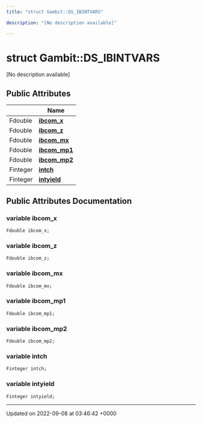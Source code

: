 ```yaml
---
title: "struct Gambit::DS_IBINTVARS"

description: "[No description available]"

---
```


# struct Gambit::DS_IBINTVARS



[No description available]

## Public Attributes

|                | Name           |
| -------------- | -------------- |
| Fdouble | **[ibcom_x](/documentation/code/classes/structgambit_1_1ds__ibintvars/#variable-ibcom-x)**  |
| Fdouble | **[ibcom_z](/documentation/code/classes/structgambit_1_1ds__ibintvars/#variable-ibcom-z)**  |
| Fdouble | **[ibcom_mx](/documentation/code/classes/structgambit_1_1ds__ibintvars/#variable-ibcom-mx)**  |
| Fdouble | **[ibcom_mp1](/documentation/code/classes/structgambit_1_1ds__ibintvars/#variable-ibcom-mp1)**  |
| Fdouble | **[ibcom_mp2](/documentation/code/classes/structgambit_1_1ds__ibintvars/#variable-ibcom-mp2)**  |
| Finteger | **[intch](/documentation/code/classes/structgambit_1_1ds__ibintvars/#variable-intch)**  |
| Finteger | **[intyield](/documentation/code/classes/structgambit_1_1ds__ibintvars/#variable-intyield)**  |

## Public Attributes Documentation

### variable ibcom_x

```
Fdouble ibcom_x;
```


### variable ibcom_z

```
Fdouble ibcom_z;
```


### variable ibcom_mx

```
Fdouble ibcom_mx;
```


### variable ibcom_mp1

```
Fdouble ibcom_mp1;
```


### variable ibcom_mp2

```
Fdouble ibcom_mp2;
```


### variable intch

```
Finteger intch;
```


### variable intyield

```
Finteger intyield;
```


-------------------------------

Updated on 2022-09-08 at 03:46:42 +0000